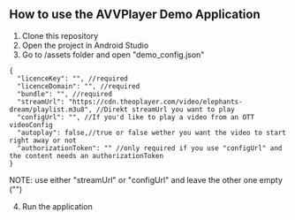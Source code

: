 
## How to use the AVVPlayer Demo Application

1. Clone this repository
2. Open the project in Android Studio
3. Go to /assets folder and open "demo_config.json"

```
{
  "licenceKey": "", //required
  "licenceDomain": "", //required
  "bundle": "", //required
  "streamUrl": "https://cdn.theoplayer.com/video/elephants-dream/playlist.m3u8", //Direkt streamUrl you want to play
  "configUrl": "", //If you'd like to play a video from an OTT videoConfig
  "autoplay": false,//true or false wether you want the video to start right away or not
  "authorizationToken": "" //only required if you use "configUrl" and the content needs an authorizationToken
}
```

NOTE: use either "streamUrl" or "configUrl" and leave the other one empty ("")

4. Run the application
